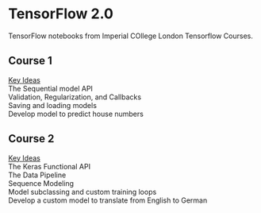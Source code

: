 # TensorFlow 2.0
 TensorFlow notebooks from Imperial COllege London Tensorflow Courses.

## Course 1  
 <ins>Key Ideas</ins>  
 The Sequential model API  
 Validation, Regularization, and Callbacks  
 Saving and loading models  
 Develop model to predict house numbers

## Course 2  
<ins>Key Ideas</ins>    
The Keras Functional API  
The Data Pipeline  
Sequence Modeling  
Model subclassing and custom training loops  
Develop a custom model to translate from English to German


 
